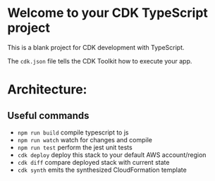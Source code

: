 # Welcome to your CDK TypeScript project

This is a blank project for CDK development with TypeScript.

The `cdk.json` file tells the CDK Toolkit how to execute your app.

# Architecture:


## Useful commands

* `npm run build`   compile typescript to js
* `npm run watch`   watch for changes and compile
* `npm run test`    perform the jest unit tests
* `cdk deploy`      deploy this stack to your default AWS account/region
* `cdk diff`        compare deployed stack with current state
* `cdk synth`       emits the synthesized CloudFormation template
